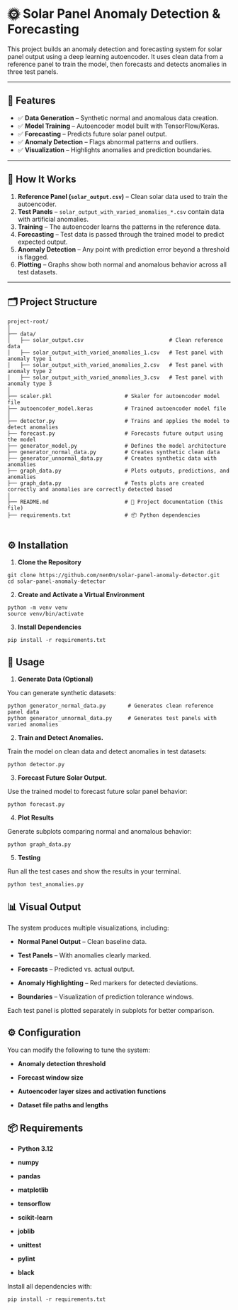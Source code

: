 # 🌞 Solar Panel Anomaly Detection & Forecasting

This project builds an anomaly detection and forecasting system for solar panel output using a deep learning autoencoder. It uses clean data from a reference panel to train the model, then forecasts and detects anomalies in three test panels.

---

## 📌 Features

- ✅ **Data Generation** – Synthetic normal and anomalous data creation.
- ✅ **Model Training** – Autoencoder model built with TensorFlow/Keras.
- ✅ **Forecasting** – Predicts future solar panel output.
- ✅ **Anomaly Detection** – Flags abnormal patterns and outliers.
- ✅ **Visualization** – Highlights anomalies and prediction boundaries.

---

## 🧠 How It Works

1. **Reference Panel (`solar_output.csv`)** – Clean solar data used to train the autoencoder.
2. **Test Panels** – `solar_output_with_varied_anomalies_*.csv` contain data with artificial anomalies.
3. **Training** – The autoencoder learns the patterns in the reference data.
4. **Forecasting** – Test data is passed through the trained model to predict expected output.
5. **Anomaly Detection** – Any point with prediction error beyond a threshold is flagged.
6. **Plotting** – Graphs show both normal and anomalous behavior across all test datasets.

---

## 🗂 Project Structure

```plaintext
project-root/
│
├── data/
│   ├── solar_output.csv                           # Clean reference data
│   ├── solar_output_with_varied_anomalies_1.csv   # Test panel with anomaly type 1
│   ├── solar_output_with_varied_anomalies_2.csv   # Test panel with anomaly type 2
│   ├── solar_output_with_varied_anomalies_3.csv   # Test panel with anomaly type 3
│
├── scaler.pkl                       # Skaler for autoencoder model file
├── autoencoder_model.keras          # Trained autoencoder model file
│
├── detector.py                      # Trains and applies the model to detect anomalies
├── forecast.py                      # Forecasts future output using the model
├── generator_model.py               # Defines the model architecture
├── generator_normal_data.py         # Creates synthetic clean data
├── generator_unnormal_data.py       # Creates synthetic data with anomalies
├── graph_data.py                    # Plots outputs, predictions, and anomalies
├── graph_data.py                    # Tests plots are created correctly and anomalies are correctly detected based
│
├── README.md                        # 📘 Project documentation (this file)
├── requirements.txt                 # 📦 Python dependencies
    
```

## ⚙️ Installation
1. **Clone the Repository**
```plaintext
git clone https://github.com/nen0n/solar-panel-anomaly-detector.git
cd solar-panel-anomaly-detector
```

2. **Create and Activate a Virtual Environment**

```plaintext
python -m venv venv
source venv/bin/activate
```

3. **Install Dependencies**

```plaintext
pip install -r requirements.txt
```

## 🚀 Usage

1. **Generate Data (Optional)**

You can generate synthetic datasets:

```plaintext
python generator_normal_data.py       # Generates clean reference panel data
python generator_unnormal_data.py     # Generates test panels with varied anomalies
```

2. **Train and Detect Anomalies.**

Train the model on clean data and detect anomalies in test datasets:

```plaintext
python detector.py
```
3. **Forecast Future Solar Output.**

Use the trained model to forecast future solar panel behavior:

```plaintext
python forecast.py
```

4. **Plot Results**

Generate subplots comparing normal and anomalous behavior:
```plaintext
python graph_data.py
```

5. **Testing**

Run all the test cases and show the results in your terminal.
```plaintext
python test_anomalies.py
```

##  📊 Visual Output
The system produces multiple visualizations, including:

- **Normal Panel Output** – Clean baseline data.

- **Test Panels** – With anomalies clearly marked.

- **Forecasts** – Predicted vs. actual output.

- **Anomaly Highlighting** – Red markers for detected deviations.

- **Boundaries** – Visualization of prediction tolerance windows.

Each test panel is plotted separately in subplots for better comparison.

##  ⚙️ Configuration
You can modify the following to tune the system:

- **Anomaly detection threshold**

- **Forecast window size**

- **Autoencoder layer sizes and activation functions**

- **Dataset file paths and lengths**

##  📦 Requirements
- **Python 3.12**

- **numpy**

- **pandas**

- **matplotlib**

- **tensorflow**

- **scikit-learn**

- **joblib**

- **unittest**

- **pylint**

- **black**

Install all dependencies with:

```plaintext
pip install -r requirements.txt
```